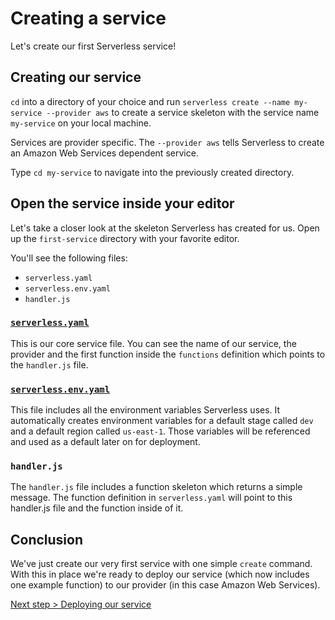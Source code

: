 # Creating a service

Let's create our first Serverless service!

## Creating our service

`cd` into a directory of your choice and run `serverless create --name my-service --provider aws` to create a service
skeleton with the service name `my-service` on your local machine.

Services are provider specific. The `--provider aws` tells Serverless to create an Amazon Web Services dependent service.

Type `cd my-service` to navigate into the previously created directory.

## Open the service inside your editor

Let's take a closer look at the skeleton Serverless has created for us. Open up the `first-service` directory with your
favorite editor.

You'll see the following files:
- `serverless.yaml`
- `serverless.env.yaml`
- `handler.js`

### [`serverless.yaml`](../understanding-serverless/serverless-yaml.md)

This is our core service file. You can see the name of our service, the provider and the first function inside the
`functions` definition which points to the `handler.js` file.

### [`serverless.env.yaml`](../understanding-serverless/serverless-env-yaml.md)

This file includes all the environment variables Serverless uses. It automatically creates environment variables for a
default stage called `dev` and a default region called `us-east-1`. Those variables will be referenced and used as a
default later on for deployment.

### `handler.js`

The `handler.js` file includes a function skeleton which returns a simple message. The function definition in
`serverless.yaml` will point to this handler.js file and the function inside of it.

## Conclusion

We've just create our very first service with one simple `create` command. With this in place we're ready to deploy
our service (which now includes one example function) to our provider (in this case Amazon Web Services).

[Next step > Deploying our service](deploying-a-service.md)
